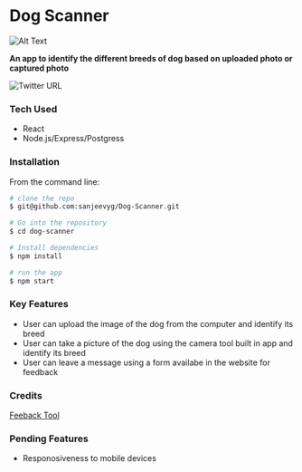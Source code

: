 # Dog Scanner

![Alt Text](https://media.giphy.com/media/vFKqnCdLPNOKc/giphy.gif)

**An app to identify the different breeds of dog based on uploaded photo or captured photo**

![Twitter URL](https://img.shields.io/twitter/url?style=social&url=https%3A%2F%2Ftwitter.com%2Fsyogifse)

### Tech Used
- React
- Node.js/Express/Postgress

### Installation 
From the command line: 
```bash 
# clone the repo
$ git@github.com:sanjeevyg/Dog-Scanner.git

# Go into the repository
$ cd dog-scanner 

# Install dependencies
$ npm install

# run the app
$ npm start
```
### Key Features
- User can upload the image of the dog from the computer and identify its breed
- User can take a picture of the dog using the camera tool built in app and identify its breed
- User can leave a message using a form availabe in the website for feedback

### Credits
  [Feeback Tool](https://www.emailjs.com/)
  

### Pending Features
- Responosiveness to mobile devices
